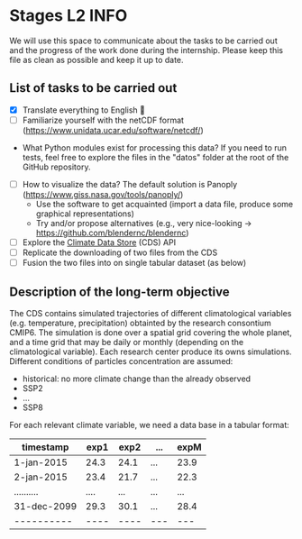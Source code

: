 # Stages L2 INFO

We will use this space to communicate about the tasks to be carried out and the progress of the work done during the internship. Please keep this file as clean as possible and keep it up to date.

## List of tasks to be carried out

- [x] Translate everything to English 🏴
- [ ] Familiarize yourself with the netCDF format (https://www.unidata.ucar.edu/software/netcdf/)
- What Python modules exist for processing this data? If you need to run tests, feel free to explore the files in the "datos" folder at the root of the GitHub repository.
- [ ] How to visualize the data? The default solution is Panoply (https://www.giss.nasa.gov/tools/panoply/)
  - Use the software to get acquainted (import a data file, produce some graphical representations)
  - Try and/or propose alternatives (e.g., very nice-looking -> https://github.com/blendernc/blendernc)
- [ ] Explore the [Climate Data Store](https://cds.climate.copernicus.eu/#!/home) (CDS) API
- [ ] Replicate the downloading of two files from the CDS
- [ ] Fusion the two files into on single tabular dataset (as below)

## Description of the long-term objective 

The CDS contains simulated trajectories of different climatological variables (e.g. temperature, precipitation) obtainted by the research consontium CMIP6. The simulation is done over a spatial grid covering the whole planet, and a time grid that may be daily or monthly (depending on the climatological variable). Each research center produce its owns simulations. Different conditions of particles concentration are assumed:
- historical: no more climate change than the already observed
- SSP2
- ...
- SSP8

For each relevant climate variable, we need a data base in a tabular format:

timestamp  | exp1 | exp2  | ... | expM
---------- | ---- | ----- | --- | ---
1-jan-2015 |  24.3 | 24.1 | ... | 23.9
2-jan-2015 |  23.4 | 21.7 | ... | 22.3
.......... |  .... | ...  | ... | ...
31-dec-2099|  29.3 | 30.1 | ... | 28.4
---------- | ----  | ---- | --- | ---


